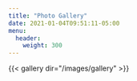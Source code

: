 ```yaml
---
title: "Photo Gallery"
date: 2021-01-04T09:51:11-05:00
menu:
  header:
    weight: 300
---
```


{{< gallery dir="/images/gallery" >}}
